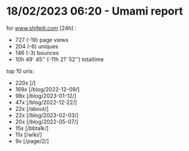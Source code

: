 # 18/02/2023 06:20 - Umami report
for www.shifeiti.com [24h] :

 - 727 (-19) page views
 - 204 (-6) uniques
 - 146 (-3) bounces
 - 10h 49' 45'' (-11h 21' 52'') totaltime


top 10 urls:
 - 220x [/]
 - 169x [/blog/2022-12-09/]
 - 98x [/blog/2023-01-12/]
 - 47x [/blog/2022-12-22/]
 - 22x [/about/]
 - 22x [/blog/2023-02-03/]
 - 20x [/blog/2022-05-07/]
 - 15x [/bbtalk/]
 - 11x [/wiki/]
 - 9x [/page/2/]


